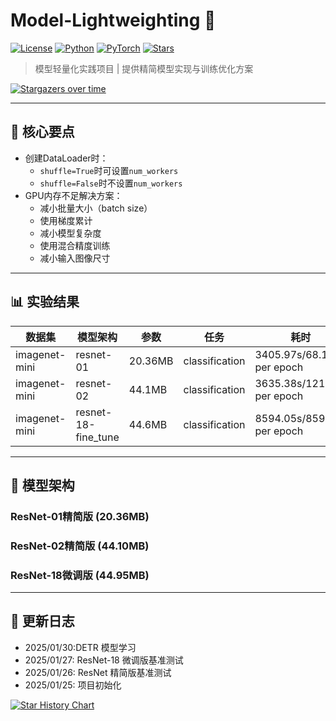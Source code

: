 # Model-Lightweighting 🚀

[![License](https://img.shields.io/badge/License-MIT-blue.svg)](https://opensource.org/licenses/MIT)
[![Python](https://img.shields.io/badge/Python-3.10%2B-green)](https://www.python.org/)
[![PyTorch](https://img.shields.io/badge/PyTorch-2.1+-red)](https://pytorch.org/)
[![Stars](https://img.shields.io/github/stars/uohzey/model-lightweighting?style=social)](https://github.com/yourusername/model-lightweighting)

> 模型轻量化实践项目 | 提供精简模型实现与训练优化方案

[![Stargazers over time](https://starchart.cc/uohzey/Model-Lightweighting.svg?variant=adaptive)](https://starchart.cc/uohzey/Model-Lightweighting)

---

## 📌 核心要点

- 创建DataLoader时：
  - `shuffle=True`时可设置`num_workers`
  - `shuffle=False`时不设置`num_workers`
- GPU内存不足解决方案：
  - 减小批量大小（batch size）
  - 使用梯度累计
  - 减小模型复杂度
  - 使用混合精度训练
  - 减小输入图像尺寸

---

## 📊 实验结果

| 数据集        | 模型架构            | 参数    | 任务           | 耗时                       | device      | CPU/GPU  | acc    |
| ------------- | ------------------- | ------- | -------------- | -------------------------- | ----------- | -------- | ------ |
| imagenet-mini | resnet-01           | 20.36MB | classification | 3405.97s/68.12s per epoch  | 3060 laptop | 40%/100% | 17%    |
| imagenet-mini | resnet-02           | 44.1MB  | classification | 3635.38s/121.18s per epoch | 3060 laptop | 40%/100% | 19.35% |
| imagenet-mini | resnet-18-fine_tune | 44.6MB  | classification | 8594.05s/859.4s per epoch  | 3060 laptop |          | 68.82% |

---

## 🧠 模型架构

### ResNet-01精简版 (20.36MB)

### ResNet-02精简版 (44.10MB)

### ResNet-18微调版 (44.95MB)

---

## 📜 更新日志

- 2025/01/30:DETR 模型学习
- 2025/01/27: ResNet-18 微调版基准测试
- 2025/01/26: ResNet 精简版基准测试
- 2025/01/25: 项目初始化

[![Star History Chart](https://api.star-history.com/svg?repos=uohzey/model-lightweighting&type=Date)](https://star-history.com/#uohzey/model-lightweighting)

